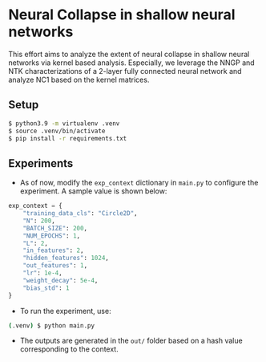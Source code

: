# Neural Collapse in shallow neural networks

This effort aims to analyze the extent of neural collapse in shallow neural networks via kernel based analysis. Especially, we leverage the NNGP and NTK characterizations of a 2-layer fully connected neural network and analyze NC1 based on the kernel matrices.

## Setup

```bash
$ python3.9 -m virtualenv .venv
$ source .venv/bin/activate
$ pip install -r requirements.txt
```

## Experiments

- As of now, modify the `exp_context` dictionary in `main.py` to configure the experiment. A sample value is shown below:
```py
exp_context = {
    "training_data_cls": "Circle2D",
    "N": 200,
    "BATCH_SIZE": 200,
    "NUM_EPOCHS": 1,
    "L": 2,
    "in_features": 2,
    "hidden_features": 1024,
    "out_features": 1,
    "lr": 1e-4,
    "weight_decay": 5e-4,
    "bias_std": 1
}
```

- To run the experiment, use:
```bash
(.venv) $ python main.py
```

- The outputs are generated in the `out/` folder based on a hash value corresponding to the context.